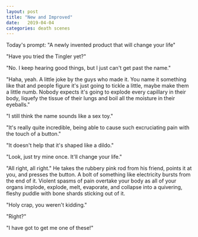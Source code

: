 ```yaml
---
layout: post
title: "New and Improved"
date:   2019-04-04
categories: death scenes
---
```

Today's prompt: "A newly invented product that will change your life"

"Have you tried the Tingler yet?"

"No. I keep hearing good things, but I just can't get past the name."

"Haha, yeah. A little joke by the guys who made it. You name it something like that and people figure it's just going to tickle a little, maybe make them a little numb. Nobody expects it's going to explode every capillary in their body, liquefy the tissue of their lungs and boil all the moisture in their eyeballs." 

"I still think the name sounds like a sex toy."

"It's really quite incredible, being able to cause such excruciating pain with the touch of a button."

"It doesn't help that it's shaped like a dildo."

"Look, just try mine once. It'll change your life."

"All right, all right." He takes the rubbery pink rod from his friend, points it at you, and presses the button. A bolt of something like electricity bursts from the end of it. Violent spasms of pain overtake your body as all of your organs implode, explode, melt, evaporate, and collapse into a quivering, fleshy puddle with bone shards sticking out of it.

"Holy crap, you weren't kidding."

"Right?"

"I have got to get me one of these!"
